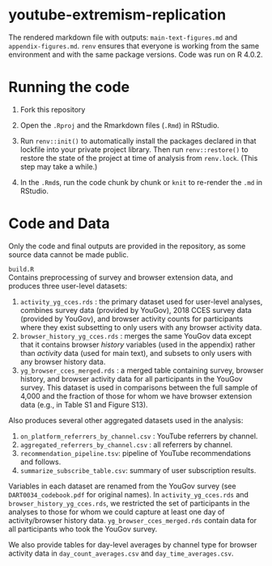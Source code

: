 # youtube-extremism-replication


The rendered markdown file with outputs: `main-text-figures.md` and `appendix-figures.md`. `renv` ensures that everyone is working from the same environment and with the same package versions. Code was run on R 4.0.2.

# Running the code

1. Fork this repository

2. Open the `.Rproj` and the Rmarkdown files (`.Rmd`) in RStudio. 

3. Run `renv::init()` to automatically install the packages declared in that lockfile into your private project library. Then run `renv::restore()` to restore the state of the project at time of analysis from `renv.lock`. (This step may take a while.)

4. In the `.Rmd`s, run the code chunk by chunk or `knit` to re-render the `.md` in RStudio.


# Code and Data

Only the code and final outputs are provided in the repository, as some source data cannot be made public.

`build.R`  
Contains preprocessing of survey and browser extension data, and produces three user-level datasets:  
   1. `activity_yg_cces.rds` : the primary dataset used for user-level analyses, combines survey data (provided by YouGov), 2018 CCES survey data (provided by YouGov), and browser activity counts for participants where they exist subsetting to only users with any browser activity data.  
   2. `browser_history_yg_cces.rds` : merges the same YouGov data except that it contains browser _history_ variables (used in the appendix) rather than _activity_ data (used for main text), and subsets to only users with any browser history data.
   3. `yg_browser_cces_merged.rds` : a merged table containing survey, browser history, and browser activity data for all participants in the YouGov survey. This dataset is used in comparisons between the full sample of 4,000 and the fraction of those for whom we have browser extension data (e.g., in Table S1 and Figure S13).

Also produces several other aggregated datasets used in the analysis:  
   1. `on_platform_referrers_by_channel.csv` : YouTube referrers by channel.  
   2. `aggregated_referrers_by_channel.csv` : all referrers by channel.  
   3. `recommendation_pipeline.tsv`: pipeline of YouTube recommendations and follows.  
   4. `summarize_subscribe_table.csv`: summary of user subscription results.  

Variables in each dataset are renamed from the YouGov survey (see `DART0034_codebook.pdf` for original names). In `activity_yg_cces.rds` and `browser_history_yg_cces.rds`, we restricted the set of participants in the analyses to those for whom we could capture at least one day of activity/browser history data. `yg_browser_cces_merged.rds` contain data for all participants who took the YouGov survey.

We also provide tables for day-level averages by channel type for browser activity data in `day_count_averages.csv` and `day_time_averages.csv`.
